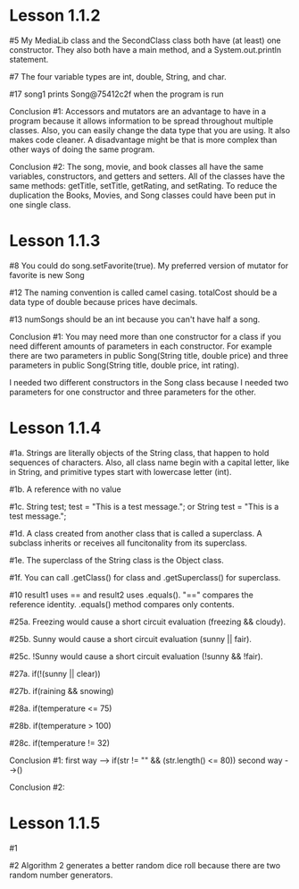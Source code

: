 <h1> Lesson 1.1.2 </h1>
<p> #5 My MediaLib class and the SecondClass class both have (at least) one constructor.
They also both have a main method, and a System.out.println statement.</p>
<p>#7 The four variable types are int, double, String, and char. </p>
<p>#17 song1 prints Song@75412c2f when the program is run </p>
<p>Conclusion #1: Accessors and mutators are an advantage to have in a program because it allows information to
be spread throughout multiple classes. Also, you can easily change the data type that you are using. It also
 makes code cleaner. A disadvantage might be that is more complex than other ways of doing the same program. </p>
<p> Conclusion #2: The song, movie, and book classes all have the same variables, constructors,
and getters and setters. All of the classes have the same methods: getTitle, setTitle, getRating, and setRating. To
reduce the duplication the Books, Movies, and Song classes could have been put in one single class.</p>

<h1> Lesson 1.1.3 </h1>
<p>#8  You could do song.setFavorite(true). My preferred version of mutator for favorite is new Song  </p>
<p>#12 The naming convention is called camel casing. totalCost should be a data type of double because prices
have decimals.</p>
<p>#13 numSongs should be an int because you can't have half a song. </p>
<p>Conclusion #1: You may need more than one constructor for a class if you need different amounts of parameters in each constructor.
For example there are two parameters in public Song(String title, double price) and three parameters in public Song(String title, double price, int rating). </p>
I needed two different constructors in the Song class because I needed two parameters for one constructor and three
parameters
for the other.</p>
<h1> Lesson 1.1.4 </h1>
<p>#1a. Strings are literally objects of the String class, that happen to hold sequences of characters. Also, all class name begin with a capital letter, like in String, and primitive types start with lowercase letter (int). </p>
<p>#1b. A reference with no value  </p>
<p>#1c. String test; test = "This is a test message."; or String test = "This is a test message.";</p>
<p>#1d. A class created from another class that is called a superclass. A subclass inherits or receives all funcitonality from its superclass. </p>
<p>#1e. The superclass of the String class is the Object class. </p>
<p>#1f. You can call .getClass() for class and .getSuperclass() for superclass. </p>
<p>#10 result1 uses == and result2 uses .equals(). "==" compares the reference identity. .equals() method compares only contents.</p>
<p>#25a. Freezing would cause a short circuit evaluation (freezing && cloudy). </p>
<p>#25b. Sunny would cause a short circuit evaluation (sunny || fair). </p>
<p>#25c. !Sunny would cause a short circuit evaluation (!sunny && !fair). </p>
<p>#27a. if(!(sunny || clear)) </p>
<p>#27b. if(raining && snowing) </p>
<p>#28a. if(temperature <= 75) </p>
<p>#28b. if(temperature > 100) </p>
<p>#28c. if(temperature != 32) </p>
<p>Conclusion #1: first way --> if(str != "" && (str.length() <= 80)) second way -->()</p>
<p>Conclusion #2:  </p>
<h1> Lesson 1.1.5 </h1>
<p>#1 </p>
<p>#2 Algorithm 2 generates a better random dice roll because there are two random number generators. </p>

